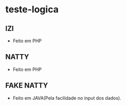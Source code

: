 # teste-logica

## IZI

- Feito em PHP

## NATTY

- Feito em PHP

## FAKE NATTY

- Feito em JAVA(Pela facilidade no input dos dados).
